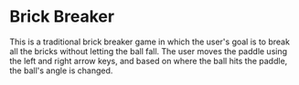 # Brick Breaker
This is a traditional brick breaker game in which the user's goal is to break all 
the bricks without letting the ball fall. The user moves the paddle using the
left and right arrow keys, and based on where the ball hits the paddle, the ball's
angle is changed.




